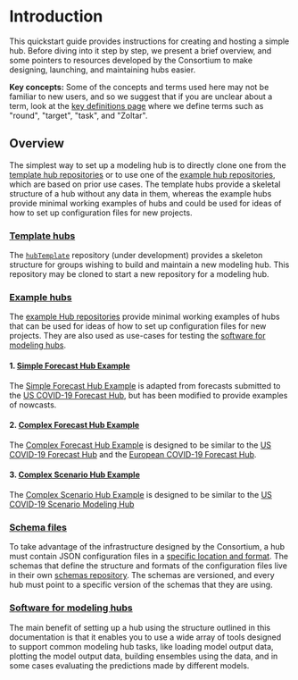 # Introduction  

This quickstart guide provides instructions for creating and hosting a simple hub. Before diving into it step by step, we present a brief overview, and some pointers to resources developed by the Consortium to make designing, launching, and maintaining hubs easier.  

**Key concepts:** Some of the concepts and terms used here may not be familiar to new users, and so we suggest that if you are unclear about a term, look at the [key definitions page](../overview/definitions.md) where we define terms such as "round", "target", "task", and "Zoltar".  

## Overview  

The simplest way to set up a modeling hub is to directly clone one from the [template hub repositories](https://github.com/Infectious-Disease-Modeling-Hubs?q=&type=template&language=&sort=) or to use one of the [example hub repositories](https://github.com/Infectious-Disease-Modeling-Hubs?q=example&type=all&language=&sort=), which are based on prior use cases. The template hubs provide a skeletal structure of a hub without any data in them, whereas the example hubs provide minimal working examples of hubs and could be used for ideas of how to set up configuration files for new projects.  

### [Template hubs](https://github.com/Infectious-Disease-Modeling-Hubs?q=&type=template&language=&sort=)  

The [`hubTemplate`](https://github.com/Infectious-Disease-Modeling-Hubs/hubTemplate) repository (under development) provides a skeleton structure for groups wishing to build and maintain a new modeling hub. This repository may be cloned to start a new repository for a modeling hub.  

### [Example hubs](https://github.com/Infectious-Disease-Modeling-Hubs?q=example&type=all&language=&sort=)  

The [example Hub repositories](https://github.com/Infectious-Disease-Modeling-Hubs?q=example&type=all&language=&sort=) provide minimal working examples of hubs that can be used for ideas of how to set up configuration files for new projects. They are also used as use-cases for testing the [software for modeling hubs](../user-guide/software.md). 

#### 1. [Simple Forecast Hub Example](https://github.com/Infectious-Disease-Modeling-Hubs/example-simple-forecast-hub)  
The [Simple Forecast Hub Example](https://github.com/Infectious-Disease-Modeling-Hubs/example-simple-forecast-hub) is adapted from forecasts submitted to the [US COVID-19 Forecast Hub](https://github.com/reichlab/covid19-forecast-hub), but has been modified to provide examples of nowcasts.  

#### 2. [Complex Forecast Hub Example](https://github.com/Infectious-Disease-Modeling-Hubs/example-complex-forecast-hub)  
The [Complex Forecast Hub Example](https://github.com/Infectious-Disease-Modeling-Hubs/example-complex-forecast-hub) is designed to be similar to the [US COVID-19 Forecast Hub](https://github.com/reichlab/covid19-forecast-hub) and the [European COVID-19 Forecast Hub](https://github.com/covid19-forecast-hub-europe/covid19-forecast-hub-europe).  

#### 3. [Complex Scenario Hub Example](https://github.com/Infectious-Disease-Modeling-Hubs/example-complex-scenario-hub)  
The [Complex Scenario Hub Example](https://github.com/Infectious-Disease-Modeling-Hubs/example-complex-scenario-hub) is designed to be similar to the [US COVID-19 Scenario Modeling Hub](https://github.com/midas-network/covid19-scenario-modeling-hub)  


### [Schema files](https://github.com/Infectious-Disease-Modeling-Hubs/schemas)  

To take advantage of the infrastructure designed by the Consortium, a hub must contain JSON configuration files in a [specific location and format](../user-guide/hub-config). The schemas that define the structure and formats of the configuration files live in their own [schemas repository](https://github.com/Infectious-Disease-Modeling-Hubs/schemas). The schemas are versioned, and every hub must point to a specific version of the schemas that they are using.  

### [Software for modeling hubs](../user-guide/software.md)  

The main benefit of setting up a hub using the structure outlined in this documentation is that it enables you to use a wide array of tools designed to support common modeling hub tasks, like loading model output data, plotting the model output data, building ensembles using the data, and in some cases evaluating the predictions made by different models.  

